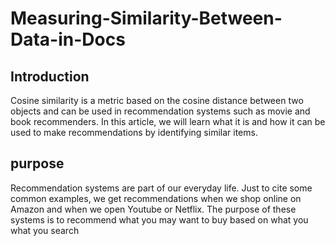 # Measuring-Similarity-Between-Data-in-Docs

## Introduction 
Cosine similarity is a metric based on the cosine distance between two objects and can be used in recommendation systems such as movie and book recommenders. In this article, we will learn what it is and how it can be used to make recommendations by identifying similar items.

## purpose 
Recommendation systems are part of our everyday life. Just to cite some common examples, we get recommendations when we shop online on Amazon and when we open Youtube or Netflix. 
The purpose of these systems is to recommend what you may want to buy based on what you what you search
